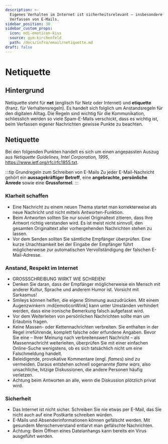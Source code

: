 ```yaml
---
description: >-
  Eigenes Verhalten im Internet ist sicherheitsrelevant – insbesondere beim
  Verfassen von E-Mails.
sidebar_position: 30
sidebar_custom_props:
  icon: mdi-emoticon-kiss
  source: gym-kirchenfeld
  path: /docs/infra/email/netiquette.md
draft: false
---
```


# Netiquette



## Hintergrund
Netiquette steht für **net** (englisch für Netz oder Internet) und **etiquette** (franz. für Verhaltensregeln). Es handelt sich folglich um Anstandsregeln für den digitalen Alltag. Die Regeln sind wichtig für die Kommunikation, schliesslich werden so viele Spam-E-Mails verschickt, dass es wichtig ist, beim Verfassen eigener Nachrichten gewisse Punkte zu beachten.


## Netiquette
Bei den folgenden Punkten handelt es sich um einen angepassten Auszug aus *Netiquette Guidelines, Intel Corporation, 1995*, https://www.ietf.org/rfc/rfc1855.txt.

:::tip Grundregeln zum Schreiben von E-Mails
Zu jeder E-Mail-Nachricht gehört ein **aussagekräftiger Betreff**, eine **angebrachte, persönliche Anrede** sowie eine **Grussformel**.
:::

### Klarheit schaffen
- Eine Nachricht zu einem neuen Thema startet man korrekterweise als neue Nachricht und nicht mittels Antworten-Funktion.
- Beim Antworten sollten Sie nur soviel Originaltext zitieren, dass Ihre Antwort richtig verstanden wird. Es ist meist nicht sinnvoll, den gesamten Originaltext aller vorhergehenden Nachrichten stehen zu lassen.
- Vor dem Senden sollten Sie sämtliche Empfänger überprüfen. Eine kurze Unachtsamkeit bei der Eingabe der Empfänger führt möglicherweise zur automatischen Vervollständigung der falschen E-Mail-Adresse.

### Anstand, Respekt im Internet
- GROSSSCHREIBUNG WIRKT WIE SCHREIEN!
- Denken Sie daran, dass der Empfänger möglicherweise ein Mensch mit anderer Kultur, Sprache und anderem Humor ist. Vorsicht mit Sarkasmus!
- Smileys können helfen, die eigene Stimmung auszudrücken. Mit einem Augenzwinkern :mdi[emoticonWink] kann unter Umständen verhindert werden, dass eine ironische Bemerkung falsch aufgefasst wird.
- Vor dem Weiterleiten von persönlichen Nachrichten sollte man um Erlaubnis fragen.
- Keine Massen- oder Kettennachrichten verbreiten. Sie enthalten in der Regel irreführende, komplett falsche oder erfundene Angaben. Bevor Sie eine – Ihrer Meinung nach verbreitenswert Nachricht – als Massennachricht weiterleiten, überprüfen Sie mit einer einfachen Online-Suche wenigstens, ob es sich tatsächlich nicht um eine Falschmeldung handelt.
- Beleidigende, provokative Kommentare (engl. *flames*) sind zu vermeiden. Daraus entstehen schnell sogenannte *flame wars*, also unsachliche, hitzige Diskussionen, die andere Personen häufig verletzen.
- Achtung beim Antworten an alle, wenn die Diskussion plötzlich privat wird.

### Sicherheit
- Das Internet ist nicht sicher. Schreiben Sie nie etwas per E-Mail, das Sie nicht auch auf eine Postkarte schreiben würden.
- E-Mails und Absenderinformationen können gefälscht werden. Mit gesundem Menschenverstand entlarvt man gefälschte Nachrichten.
- Achtung: Beim Öffnen eines Dateianhangs kann bereits ein Virus ausgeführt werden.

